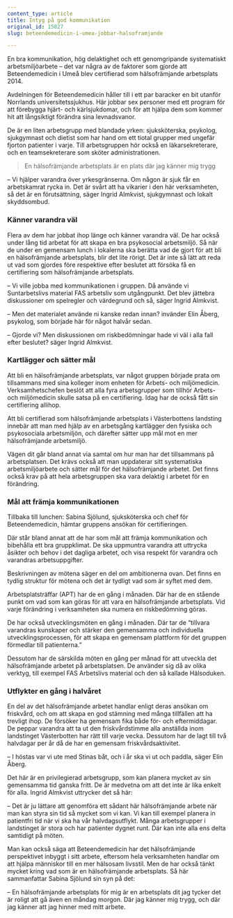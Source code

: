 ```yaml
---
content_type: article
title: Intyg på god kommunikation
original_id: 15827
slug: beteendemedicin-i-umea-jobbar-halsoframjande

---
```


En bra kommunikation, hög delaktighet och ett genomgripande systematiskt arbetsmiljöarbete – det var några av de faktorer som gjorde att Beteendemedicin i Umeå blev certifierad som hälsofrämjande arbetsplats 2014.

Avdelningen för Beteendemedicin håller till i ett par baracker en bit utanför Norrlands universitetssjukhus. Här jobbar sex personer med ett program för att förebygga hjärt- och kärlsjukdomar, och för att hjälpa dem som kommer hit att långsiktigt förändra sina levnadsvanor.

De är en liten arbetsgrupp med blandade yrken: sjuksköterska, psykolog, sjukgymnast och dietist som har hand om ett tiotal grupper med ungefär fjorton patienter i varje. Till arbetsgruppen hör också en läkarsekreterare, och en teamsekreterare som sköter administrationen.

> En hälsofrämjande arbetsplats är en plats där jag känner mig trygg

– Vi hjälper varandra över yrkesgränserna. Om någon är sjuk får en arbetskamrat rycka in. Det är svårt att ha vikarier i den här verksamheten, så det är en förutsättning, säger Ingrid Almkvist, sjukgymnast och lokalt skyddsombud.

### Känner varandra väl

Flera av dem har jobbat ihop länge och känner varandra väl. De har också under lång tid arbetat för att skapa en bra psykosocial arbetsmiljö. Så när de under en gemensam lunch i lokalerna ska berätta vad de gjort för att bli en hälsofrämjande arbetsplats, blir det lite rörigt. Det är inte så lätt att reda ut vad som gjordes före respektive efter beslutet att försöka få en certifiering som hälsofrämjande arbetsplats.

– Vi ville jobba med kommunikationen i gruppen. Då använde vi Suntarbetslivs material FAS arbetsliv som utgångpunkt. Det blev jättebra diskussioner om spelregler och värdegrund och så, säger Ingrid Almkvist.

– Men det materialet använde ni kanske redan innan? invänder Elin Åberg, psykolog, som började här för något halvår sedan.

– Gjorde vi? Men diskussionen om riskbedömningar hade vi väl i alla fall efter beslutet? säger Ingrid Almkvist.

### Kartlägger och sätter mål

Att bli en hälsofrämjande arbetsplats, var något gruppen började prata om tillsammans med sina kolleger inom enheten för Arbets- och miljömedicin. Verksamhetschefen beslöt att alla fyra arbetsgrupper som tillhör Arbets- och miljömedicin skulle satsa på en certifiering. Idag har de också fått sin certifiering allihop.

Att bli certifierad som hälsofrämjande arbetsplats i Västerbottens landsting innebär att man med hjälp av en arbetsgång kartlägger den fysiska och psykosociala arbetsmiljön, och därefter sätter upp mål mot en mer hälsofrämjande arbetsmiljö.

Vägen dit går bland annat via samtal om hur man har det tillsammans på arbetsplatsen. Det krävs också att man uppdaterar sitt systematiska arbetsmiljöarbete och sätter mål för det hälsofrämjande arbetet. Det finns också krav på att hela arbetsgruppen ska vara delaktig i arbetet för en förändring.

### Mål att främja kommunikationen

Tillbaka till lunchen: Sabina Sjölund, sjuksköterska och chef för Beteendemedicin, hämtar gruppens ansökan för certifieringen.

Där står bland annat att de har som mål att främja kommunikation och bibehålla ett bra gruppklimat. De ska uppmuntra varandra att uttrycka åsikter och behov i det dagliga arbetet, och visa respekt för varandra och varandras arbetsuppgifter.

Beskrivningen av mötena säger en del om ambitionerna ovan. Det finns en tydlig struktur för mötena och det är tydligt vad som är syftet med dem.

Arbetsplatsträffar (APT) har de en gång i månaden. Där har de en stående punkt om vad som kan göras för att vara en hälsofrämjande arbetsplats. Vid varje förändring i verksamheten ska numera en riskbedömning göras.

De har också utvecklingsmöten en gång i månaden. Där tar de “tillvara varandras kunskaper och stärker den gemensamma och individuella utvecklingsprocessen, för att skapa en gemensam plattform för det gruppen förmedlar till patienterna.”

Dessutom har de särskilda möten en gång per månad för att utveckla det hälsofrämjande arbetet på arbetsplatsen. De använder sig då av olika verktyg, till exempel FAS Arbetslivs material och den så kallade Hälsoduken.

### Utflykter en gång i halvåret

En del av det hälsofrämjande arbetet handlar enligt deras ansökan om friskvård, och om att skapa en god stämning med många tillfällen att ha trevligt ihop. De försöker ha gemensam fika både för- och eftermiddagar. De peppar varandra att ta ut den friskvårdstimme alla anställda inom landstinget Västerbotten har rätt till varje vecka. Dessutom har de lagt till två halvdagar per år då de har en gemensam friskvårdsaktivitet.

– I höstas var vi ute med Stinas båt, och i år ska vi ut och paddla, säger Elin Åberg.

Det här är en privilegierad arbetsgrupp, som kan planera mycket av sin gemensamma tid ganska fritt. De är medvetna om att det inte är lika enkelt för alla. Ingrid Almkvist uttrycker det så här:

– Det är ju lättare att genomföra ett sådant här hälsofrämjande arbete när man kan styra sin tid så mycket som vi kan. Vi kan till exempel planera in patientfri tid när vi ska ha vår halvdagsutflykt. Många arbetsgrupper i landstinget är stora och har patienter dygnet runt. Där kan inte alla ens delta samtidigt på möten.

Man kan också säga att Beteendemedicin har det hälsofrämjande perspektivet inbyggt i sitt arbete, eftersom hela verksamheten handlar om att hjälpa människor till en mer hälsosam livsstil. Men de har också tänkt mycket kring vad som är en hälsofrämjande arbetsplats. Så här sammanfattar Sabina Sjölund sin syn på det:

– En hälsofrämjande arbetsplats för mig är en arbetsplats dit jag tycker det är roligt att gå även en måndag morgon. Där jag känner mig trygg, och där jag känner att jag hinner med mitt arbete.

